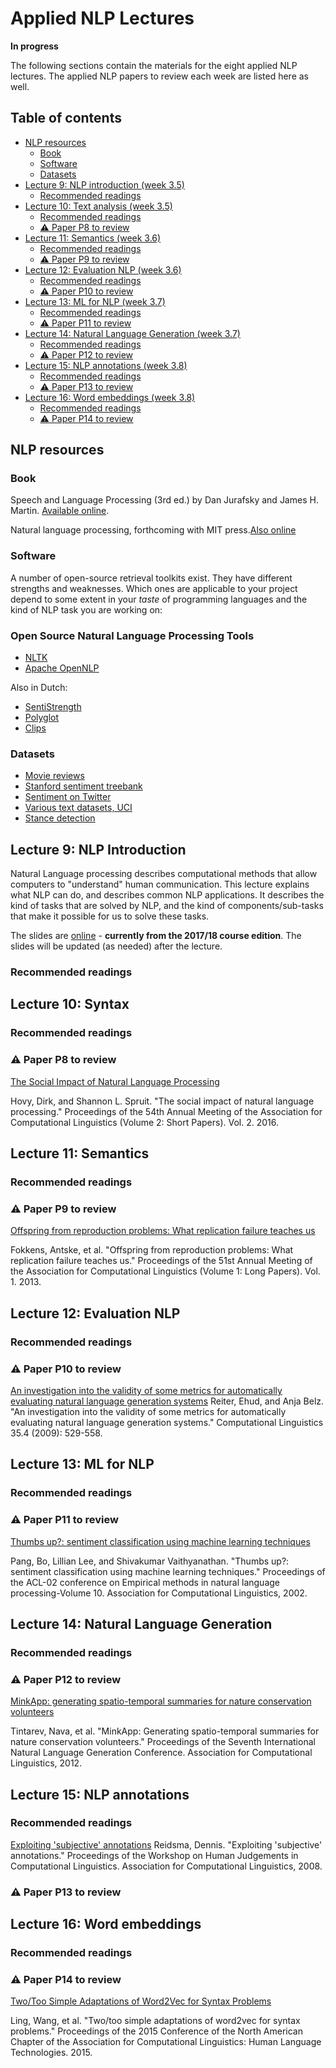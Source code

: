 # Applied NLP Lectures <!-- omit in toc -->
**In progress**

The following sections contain the materials for the eight applied NLP lectures. The applied NLP papers to review each week are listed here as well.

## Table of contents <!-- omit in toc -->

- [NLP resources](#NLP-resources)
  - [Book](#book)
  - [Software](#software)
  - [Datasets](#datasets)
- [Lecture 9: NLP introduction (week 3.5)](#lecture-9-NLP-Introduction)
  - [Recommended readings](#recommended-readings)
- [Lecture 10: Text analysis (week 3.5)](#lecture-10-Syntax)
  - [Recommended readings](#recommended-readings)
  - [:warning: Paper P8 to review](#warning-paper-p8-to-review)
- [Lecture 11: Semantics (week 3.6)](#lecture-11-Semantics)
  - [Recommended readings](#recommended-readings)
  - [:warning: Paper P9 to review](#warning-paper-p9-to-review)
- [Lecture 12: Evaluation NLP (week 3.6)](#lecture-12-Evaluation-NLP)
  - [Recommended readings](#recommended-readings)
  - [:warning: Paper P10 to review](#warning-paper-p10-to-review)
- [Lecture 13: ML for NLP (week 3.7)](#lecture-13-ML-for-NLP)
  - [Recommended readings](#recommended-readings)
  - [:warning: Paper P11 to review](#warning-paper-p11-to-review)
- [Lecture 14: Natural Language Generation  (week 3.7)](#lecture-14-Natural-Language-Generation)
  - [Recommended readings](#recommended-readings)
  - [:warning: Paper P12 to review](#warning-paper-p12-to-review)
- [Lecture 15: NLP annotations (week 3.8)](#lecture-15-NLP-annotations)
  - [Recommended readings](#recommended-readings)
  - [:warning: Paper P13 to review](#warning-paper-p13-to-review)
- [Lecture 16: Word embeddings (week 3.8)](#lecture-16-Word-embeddings)
  - [Recommended readings](#recommended-readings)
  - [:warning: Paper P14 to review](#warning-paper-p14-to-review)

## NLP resources

### Book
Speech and Language Processing (3rd ed.) by Dan Jurafsky and James H. Martin. [Available online](https://web.stanford.edu/~jurafsky/slp3).

Natural language processing, forthcoming with MIT press.[Also online](https://github.com/jacobeisenstein/gt-nlp-class/blob/master/notes/eisenstein-nlp-notes.pdf)

### Software

A number of open-source retrieval toolkits exist. They have different strengths and weaknesses. Which ones are applicable to your project depend to some extent in your *taste* of programming languages and the kind of NLP task you are working on:

### Open Source Natural Language Processing Tools

   - [NLTK](http://www.nltk.org/)
   - [Apache OpenNLP](http://opennlp.apache.org/)
   
   Also in Dutch:
   - [SentiStrength](http://sentistrength.wlv.ac.uk/)
   - [Polyglot](https://polyglot.readthedocs.io/en/latest/)
   - [Clips](https://github.com/clips/pattern)

### Datasets
  - [Movie reviews](http://ai.stanford.edu/~amaas/data/sentiment/)
  - [Stanford sentiment treebank](nlp.stanford.edu/sentiment/code.html)
  - [Sentiment on Twitter](http://help.sentiment140.com/for-students/)
  - [Various text datasets, UCI](https://archive.ics.uci.edu/ml/datasets.html?format=&task=&att=&area=&numAtt=&numIns=&type=text&sort=nameUp&view=table)
- [Stance detection](https://github.com/FakeNewsChallenge/fnc-1)

## Lecture 9: NLP Introduction
Natural Language processing describes computational methods that allow computers to "understand" human communication. This lecture explains what NLP can do, and describes common NLP applications. It describes the kind of tasks that are solved by NLP, and the kind of components/sub-tasks that make it possible for us to solve these tasks.

The slides are [online](https://drive.google.com/open?id=1Lp3RA4Bc7XZqrvEki43U2Vpj9xoC6KLw-JsjPY2jaDc) - **currently from the 2017/18 course edition**. The slides will be updated (as needed) after the lecture.

### Recommended readings

## Lecture 10: Syntax

### Recommended readings

### :warning: Paper P8 to review
[The Social Impact of Natural Language Processing](https://aclanthology.info/papers/P16-2096/p16-2096)

Hovy, Dirk, and Shannon L. Spruit. "The social impact of natural language processing." Proceedings of the 54th Annual Meeting of the Association for Computational Linguistics (Volume 2: Short Papers). Vol. 2. 2016.


## Lecture 11: Semantics

### Recommended readings


### :warning: Paper P9 to review
[Offspring from reproduction problems: What replication failure teaches us](https://aclanthology.info/papers/P13-1166/p13-1166)

Fokkens, Antske, et al. "Offspring from reproduction problems: What replication failure teaches us." Proceedings of the 51st Annual Meeting of the Association for Computational Linguistics (Volume 1: Long Papers). Vol. 1. 2013.


## Lecture 12: Evaluation NLP


### Recommended readings

### :warning: Paper P10 to review
[An investigation into the validity of some metrics for automatically evaluating natural language generation systems](https://dl.acm.org/citation.cfm?id=1667994)
Reiter, Ehud, and Anja Belz. "An investigation into the validity of some metrics for automatically evaluating natural language generation systems." Computational Linguistics 35.4 (2009): 529-558.

## Lecture 13: ML for NLP

### Recommended readings


### :warning: Paper P11 to review
[Thumbs up?: sentiment classification using machine learning techniques](https://dl.acm.org/citation.cfm?doid=1118693.1118704)

Pang, Bo, Lillian Lee, and Shivakumar Vaithyanathan. "Thumbs up?: sentiment classification using machine learning techniques." Proceedings of the ACL-02 conference on Empirical methods in natural language processing-Volume 10. Association for Computational Linguistics, 2002.

## Lecture 14: Natural Language Generation

### Recommended readings


### :warning: Paper P12 to review
[MinkApp: generating spatio-temporal summaries for nature conservation volunteers](https://dl.acm.org/citation.cfm?id=2392720)

Tintarev, Nava, et al. "MinkApp: Generating spatio-temporal summaries for nature conservation volunteers." Proceedings of the Seventh International Natural Language Generation Conference. Association for Computational Linguistics, 2012.

## Lecture 15: NLP annotations

### Recommended readings

[Exploiting 'subjective' annotations](https://dl.acm.org/citation.cfm?id=1611631)
Reidsma, Dennis. "Exploiting 'subjective' annotations." Proceedings of the Workshop on Human Judgements in Computational Linguistics. Association for Computational Linguistics, 2008.

### :warning: Paper P13 to review

## Lecture 16: Word embeddings

### Recommended readings


### :warning: Paper P14 to review
[Two/Too Simple Adaptations of Word2Vec for Syntax Problems](https://aclanthology.info/papers/N15-1142/n15-1142)

Ling, Wang, et al. "Two/too simple adaptations of word2vec for syntax problems." Proceedings of the 2015 Conference of the North American Chapter of the Association for Computational Linguistics: Human Language Technologies. 2015.
